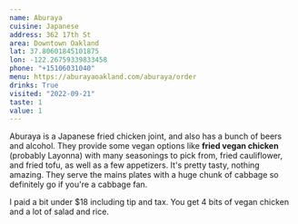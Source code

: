 ```yaml
---
name: Aburaya
cuisine: Japanese
address: 362 17th St
area: Downtown Oakland
lat: 37.80601845101875
lon: -122.26759339833458
phone: "+15106031040"
menu: https://aburayaoakland.com/aburaya/order
drinks: True
visited: "2022-09-21"
taste: 1
value: 1
---
```


Aburaya is a Japanese fried chicken joint, and also has a bunch of beers and alcohol. They provide some vegan options like **fried vegan chicken** (probably Layonna) with many seasonings to pick from, fried cauliflower, and fried tofu, as well as a few appetizers. It's pretty tasty, nothing amazing. They serve the mains plates with a huge chunk of cabbage so definitely go if you're a cabbage fan.

I paid a bit under $18 including tip and tax. You get 4 bits of vegan chicken and a lot of salad and rice.
